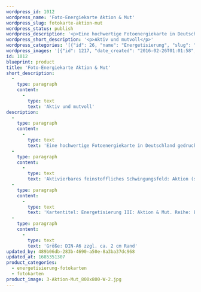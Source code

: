 ```yaml
---
wordpress_id: 1012
wordpress_name: 'Foto-Energiekarte Aktion & Mut'
wordpress_slug: fotokarte-aktion-mut
wordpress_status: publish
wordpress_description: '<p>Eine hochwertige Fotoenergiekarte in Deutschland gedruckt und in Handarbeit laminiert. Sie ist in Postkartengröße (DIN-A6) oder kleiner gut zu transportieren und kann auch auf den Körper aufgelegt werden.</p><p>Aktivierbares feinstoffliches Schwingungsfeld: Aktion (stimmige) und Mut sowie dem energetischen Zugang zu den dazugehörigen universellen Wissenspools. Aktion ist hier im Sinne von Aktion-Reaktion, Handlung-''Abwarten'' zu verstehen. Mut kann für eine Handlung, ggf. aber auch für eine Nicht-Handlung erforderlich sein.</p><p>Kartentitel: Energetisierung III: Aktion &amp; Mut. Reihe: Energetisierung</p><p>Größe: DIN-A6 zzgl. ca. 2 cm Rand</p><p>Andere Formate sind individuell für Sie innerhalb weniger Tage herstellbar. Bitte kontaktieren Sie uns hierfür unter <a href="mailto:info@elvedenverlag.de">info@elvedenverlag.de</a>.</p><p><a href="https://my.feenbaum.de/anwendung-energiebilder-foto-laminiert/">Anwendungshinweise      </a><a href="https://my.feenbaum.de/produktinformationen-fotokarten/">Produktinformationen</a></p>'
wordpress_short_description: '<p>Aktiv und mutvoll</p>'
wordpress_categories: '[{"id": 26, "name": "Energetisierung", "slug": "energetisierung-fotokarten"}, {"id": 23, "name": "Fotokarten", "slug": "fotokarten"}]'
wordpress_images: '[{"id": 1217, "date_created": "2016-02-26T01:01:58", "date_created_gmt": "2016-02-25T23:01:58", "date_modified": "2016-02-26T01:01:58", "date_modified_gmt": "2016-02-25T23:01:58", "src": "https://my.feenbaum.de/wp-content/uploads/2016/02/3-Aktion-Mut_800x800-W-2.jpg", "name": "3-Aktion-Mut_800x800-W", "alt": ""}]'
id: 1012
blueprint: product
title: 'Foto-Energiekarte Aktion & Mut'
short_description:
  -
    type: paragraph
    content:
      -
        type: text
        text: 'Aktiv und mutvoll'
description:
  -
    type: paragraph
    content:
      -
        type: text
        text: 'Eine hochwertige Fotoenergiekarte in Deutschland gedruckt und in Handarbeit laminiert. Sie ist in Postkartengröße (DIN-A6) oder kleiner gut zu transportieren und kann auch auf den Körper aufgelegt werden.'
  -
    type: paragraph
    content:
      -
        type: text
        text: 'Aktivierbares feinstoffliches Schwingungsfeld: Aktion (stimmige) und Mut sowie dem energetischen Zugang zu den dazugehörigen universellen Wissenspools. Aktion ist hier im Sinne von Aktion-Reaktion, Handlung-''Abwarten'' zu verstehen. Mut kann für eine Handlung, ggf. aber auch für eine Nicht-Handlung erforderlich sein.'
  -
    type: paragraph
    content:
      -
        type: text
        text: 'Kartentitel: Energetisierung III: Aktion & Mut. Reihe: Energetisierung'
  -
    type: paragraph
    content:
      -
        type: text
        text: 'Größe: DIN-A6 zzgl. ca. 2 cm Rand'
updated_by: 489b06db-283b-4690-a50e-8a3ba37dc968
updated_at: 1685351307
product_categories:
  - energetisierung-fotokarten
  - fotokarten
product_image: 3-Aktion-Mut_800x800-W-2.jpg
---
```

